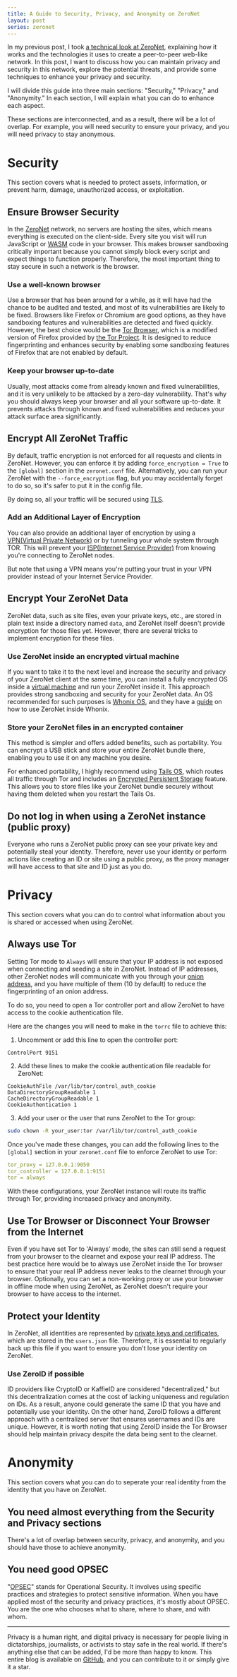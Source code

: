 ```yaml
---
title: A Guide to Security, Privacy, and Anonymity on ZeroNet
layout: post
series: zeronet
---
```


In my previous post, I took [a technical look at ZeroNet](/blog/posts/a-very-technical-look-at-zeronet), explaining how it works and the technologies it uses to create a peer-to-peer web-like network. In this post, I want to discuss how you can maintain privacy and security in this network, explore the potential threats, and provide some techniques to enhance your privacy and security.

I will divide this guide into three main sections: "Security," "Privacy," and "Anonymity." In each section, I will explain what you can do to enhance each aspect.

These sections are interconnected, and as a result, there will be a lot of overlap. For example, you will need security to ensure your privacy, and you will need privacy to stay anonymous.

# Security

This section covers what is needed to protect assets, information, or prevent harm, damage, unauthorized access, or exploitation.

## Ensure Browser Security

In the [ZeroNet](https://zeronet.dev) network, no servers are hosting the sites, which means everything is executed on the client-side. Every site you visit will run JavaScript or [WASM](https://webassembly.org/) code in your browser. This makes browser sandboxing critically important because you cannot simply block every script and expect things to function properly. Therefore, the most important thing to stay secure in such a network is the browser.

### Use a well-known browser

Use a browser that has been around for a while, as it will have had the chance to be audited and tested, and most of its vulnerabilities are likely to be fixed. Browsers like Firefox or Chromium are good options, as they have sandboxing features and vulnerabilities are detected and fixed quickly. However, the best choice would be the [Tor Browser](https://www.torproject.org/download/), which is a modified version of Firefox provided by [the Tor Project](https://torproject.org). It is designed to reduce fingerprinting and enhances security by enabling some sandboxing features of Firefox that are not enabled by default.

### Keep your browser up-to-date

Usually, most attacks come from already known and fixed vulnerabilities, and it is very unlikely to be attacked by a zero-day vulnerability. That's why you should always keep your browser and all your software up-to-date. It prevents attacks through known and fixed vulnerabilities and reduces your attack surface area significantly.

## Encrypt All ZeroNet Traffic

By default, traffic encryption is not enforced for all requests and clients in ZeroNet. However, you can enforce it by adding `force_encryption = True` to the `[global]` section in the `zeronet.conf` file. Alternatively, you can run your ZeroNet with the `--force_encryption` flag, but you may accidentally forget to do so, so it's safer to put it in the config file.

By doing so, all your traffic will be secured using [TLS](https://en.wikipedia.org/wiki/Transport_Layer_Security).

### Add an Additional Layer of Encryption

You can also provide an additional layer of encryption by using a [VPN(Virtual Private Network)](https://en.wikipedia.org/wiki/Virtual_private_network) or by tunneling your whole system through TOR. This will prevent your [ISP(Internet Service Provider)](https://en.wikipedia.org/wiki/Internet_service_provider) from knowing you're connecting to ZeroNet nodes.

But note that using a VPN means you're putting your trust in your VPN provider instead of your Internet Service Provider.

## Encrypt Your ZeroNet Data

ZeroNet data, such as site files, even your private keys, etc., are stored in plain text inside a directory named `data`, and ZeroNet itself doesn't provide encryption for those files yet. However, there are several tricks to implement encryption for these files.

### Use ZeroNet inside an encrypted virtual machine

If you want to take it to the next level and increase the security and privacy of your ZeroNet client at the same time, you can install a fully encrypted OS inside a [virtual machine](https://en.wikipedia.org/wiki/Virtual_machine) and run your ZeroNet inside it. This approach provides strong sandboxing and security for your ZeroNet data. An OS recommended for such purposes is [Whonix OS](https://www.whonix.org/), and they have a [guide](https://www.whonix.org/wiki/ZeroNet) on how to use ZeroNet inside Whonix.

### Store your ZeroNet files in an encrypted container

This method is simpler and offers added benefits, such as portability. You can encrypt a USB stick and store your entire ZeroNet bundle there, enabling you to use it on any machine you desire.

For enhanced portability, I highly recommend using [Tails OS](https://tails.net), which routes all traffic through Tor and includes an [Encrypted Persistent Storage](https://tails.net/doc/persistent_storage/index.en.html) feature. This allows you to store files like your ZeroNet bundle securely without having them deleted when you restart the Tails Os.

## Do not log in when using a ZeroNet instance (public proxy)

Everyone who runs a ZeroNet public proxy can see your private key and potentially steal your identity. Therefore, never use your identity or perform actions like creating an ID or site using a public proxy, as the proxy manager will have access to that site and ID just as you do.

# Privacy

This section covers what you can do to control what information about you is shared or accessed when using ZeroNet.

## Always use Tor

Setting Tor mode to `Always` will ensure that your IP address is not exposed when connecting and seeding a site in ZeroNet. Instead of IP addresses, other ZeroNet nodes will communicate with you through your [onion address](https://tb-manual.torproject.org/onion-services/), and you have multiple of them (10 by default) to reduce the fingerprinting of an onion address.

To do so, you need to open a Tor controller port and allow ZeroNet to have access to the cookie authentication file. 

Here are the changes you will need to make in the `torrc` file to achieve this:

1. Uncomment or add this line to open the controller port:

```
ControlPort 9151
```

2. Add these lines to make the cookie authentication file readable for ZeroNet:

```
CookieAuthFile /var/lib/tor/control_auth_cookie
DataDirectoryGroupReadable 1
CacheDirectoryGroupReadable 1
CookieAuthentication 1
```

3. Add your user or the user that runs ZeroNet to the Tor group:

```bash
sudo chown -R your_user:tor /var/lib/tor/control_auth_cookie
```

Once you've made these changes, you can add the following lines to the `[global]` section in your `zeronet.conf` file to enforce ZeroNet to use Tor:

```yaml
tor_proxy = 127.0.0.1:9050
tor_controller = 127.0.0.1:9151
tor = always
```

With these configurations, your ZeroNet instance will route its traffic through Tor, providing increased privacy and anonymity.

## Use Tor Browser or Disconnect Your Browser from the Internet

Even if you have set Tor to 'Always' mode, the sites can still send a request from your browser to the clearnet and expose your real IP address. The best practice here would be to always use ZeroNet inside the Tor browser to ensure that your real IP address never leaks to the clearnet through your browser. Optionally, you can set a non-working proxy or use your browser in offline mode when using ZeroNet, as ZeroNet doesn't require your browser to have access to the internet.

## Protect your Identity

In ZeroNet, all identities are represented by [private keys and certificates](https://en.wikipedia.org/wiki/Public-key_cryptography), which are stored in the `users.json` file. Therefore, it is essential to regularly back up this file if you want to ensure you don't lose your identity on ZeroNet.

### Use ZeroID if possible

ID providers like CryptoID or KaffieID are considered "decentralized," but this decentralization comes at the cost of lacking uniqueness and regulation on IDs. As a result, anyone could generate the same ID that you have and potentially use your identity. On the other hand, ZeroID follows a different approach with a centralized server that ensures usernames and IDs are unique. However, it is worth noting that using ZeroID inside the Tor Browser should help maintain privacy despite the data being sent to the clearnet.

# Anonymity

This section covers what you can do to seperate your real identity from the identity that you have on ZeroNet.

## You need almost everything from the Security and Privacy sections

There's a lot of overlap between security, privacy, and anonymity, and you should have those to achieve anonymity.

## You need good OPSEC

"[OPSEC](https://en.wikipedia.org/wiki/Operations_security)" stands for Operational Security. It involves using specific practices and strategies to protect sensitive information. When you have applied most of the security and privacy practices, it's mostly about OPSEC. You are the one who chooses what to share, where to share, and with whom.

---

Privacy is a human right, and digital privacy is necessary for people living in dictatorships, journalists, or activists to stay safe in the real world. If there's anything else that can be added, I'd be more than happy to know. This entire blog is available on [GitHub](https://github.com/zolagonano/zolagonano.github.io), and you can contribute to it or simply give it a star.
